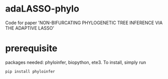 # adaLASSO-phylo
Code for paper 'NON-BIFURCATING PHYLOGENETIC TREE INFERENCE VIA THE ADAPTIVE LASSO'

# prerequisite
packages needed: phyloinfer, biopython, ete3. To install, simply run
```
pip install phyloinfer
```
